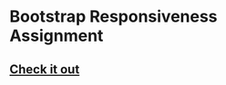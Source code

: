 # Bootstrap Responsiveness Assignment
## [Check it out](https://mark-eugene-barasu.github.io/Bootstrap-Responsiveness-Assignment/)